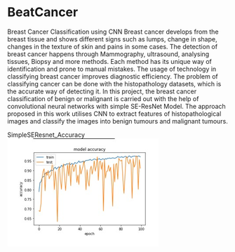 # BeatCancer
Breast Cancer Classification using CNN
Breast cancer develops from the breast tissue and shows different signs such as lumps, change in shape, changes in the texture of skin and pains in some cases. The detection of breast cancer happens through Mammography, ultrasound, analysing tissues, Biopsy and more methods. Each method has its unique way of identification and prone to manual mistakes. The usage of technology in classifying breast cancer improves diagnostic efficiency. The problem of classifying cancer can be done with the histopathology datasets, which is the accurate way of detecting it. 
In this project, the breast cancer classification of benign or malignant is carried out with the help of convolutional neural networks with simple SE-ResNet Model. The approach proposed in this work utilises CNN to extract features of histopathological images and classify the images into benign tumours and malignant tumours. 

SimpleSEResnet_Accuracy
<img src="./images/SimpleSEResnet_Accuracy.jpg">
